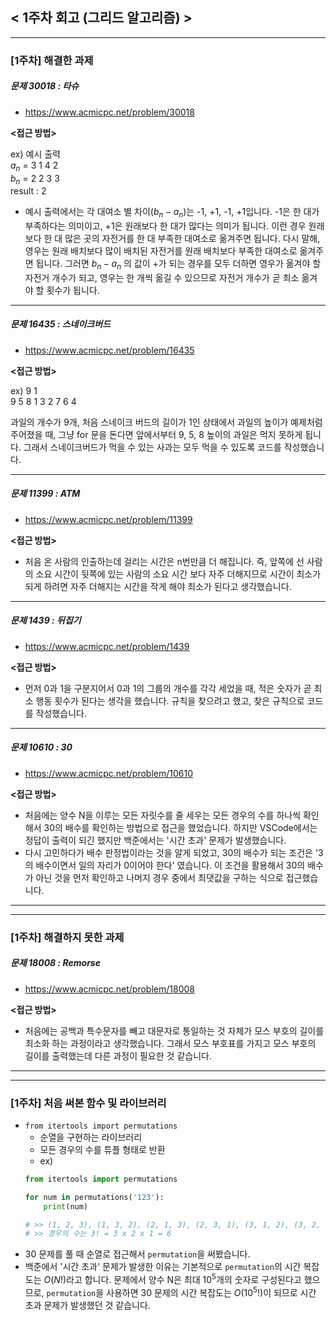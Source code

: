 ## < 1주차 회고 (그리드 알고리즘) >
---
### [1주차] 해결한 과제
##### 문제 30018 : 타슈
- https://www.acmicpc.net/problem/30018

**<접근 방법>**  

ex) 예시 출력  
$a_n$ = 3 1 4 2  
$b_n$ = 2 2 3 3  
result : 2  
  
- 예시 출력에서는 각 대여소 별 차이($b_n - a_n$)는 -1, +1, -1, +1입니다. -1은 한 대가 부족하다는 의미이고, +1은 원래보다 한 대가 많다는 의미가 됩니다. 이런 경우 원래보다 한 대 많은 곳의 자전거를 한 대 부족한 대여소로 옮겨주면 됩니다. 다시 말해, 영우는 원래 배치보다 많이 배치된 자전거를 원래 배치보다 부족한 대여소로 옮겨주면 됩니다. 그러면 $b_n - a_n$ 의 값이 +가 되는 경우를 모두 더하면 영우가 옮겨야 할 자전거 개수가 되고, 영우는 한 개씩 옮길 수 있으므로 자전거 개수가 곧 최소 옮겨야 할 횟수가 됩니다.  

---

##### 문제 16435 : 스네이크버드
- https://www.acmicpc.net/problem/16435

**<접근 방법>**  

ex) 9 1  
    9 5 8 1 3 2 7 6 4  
  
과일의 개수가 9개, 처음 스네이크 버드의 길이가 1인 상태에서 과일의 높이가 예제처럼 주어졌을 때, 그냥 for 문을 돈다면 앞에서부터 9, 5, 8 높이의 과일은 먹지 못하게 됩니다. 그래서 스네이크버드가 먹을 수 있는 사과는 모두 먹을 수 있도록 코드를 작성했습니다.

---

##### 문제 11399 : ATM
- https://www.acmicpc.net/problem/11399

**<접근 방법>**  

- 처음 온 사람의 인출하는데 걸리는 시간은 n번만큼 더 해집니다. 즉, 앞쪽에 선 사람의 소요 시간이 뒷쪽에 있는 사람의 소요 시간 보다 자주 더해지므로 시간이 최소가 되게 하려면 자주 더해지는 시간을 작게 해야 최소가 된다고 생각했습니다.  

---

##### 문제 1439 : 뒤집기
- https://www.acmicpc.net/problem/1439

**<접근 방법>**  
  
- 먼저 0과 1을 구분지어서 0과 1의 그룹의 개수를 각각 세었을 때, 적은 숫자가 곧 최소 행동 횟수가 된다는 생각을 했습니다. 규칙을 찾으려고 했고, 찾은 규칙으로 코드를 작성했습니다.  

---

##### 문제 10610 : 30
- https://www.acmicpc.net/problem/10610

**<접근 방법>**  
  
- 처음에는 양수 N을 이루는 모든 자릿수를 줄 세우는 모든 경우의 수를 하나씩 확인해서 30의 배수를 확인하는 방법으로 접근을 했었습니다. 하지만 VSCode에서는 정답이 출력이 되긴 했지만 백준에서는 '시간 초과' 문제가 발생했습니다.  
- 다시 고민하다가 배수 판정법이라는 것을 알게 되었고, 30의 배수가 되는 조건은 '3의 배수이면서 일의 자리가 0이어야 한다' 였습니다. 이 조건을 활용해서 30의 배수가 아닌 것을 먼저 확인하고 나머지 경우 중에서 최댓값을 구하는 식으로 접근했습니다.  

---
---
### [1주차] 해결하지 못한 과제

##### 문제 18008 : Remorse
- https://www.acmicpc.net/problem/18008

**<접근 방법>**  
  
- 처음에는 공백과 특수문자를 빼고 대문자로 통일하는 것 자체가 모스 부호의 길이를 최소화 하는 과정이라고 생각했습니다. 그래서 모스 부호표를 가지고 모스 부호의 길이를 출력했는데 다른 과정이 필요한 것 같습니다. 

---
---
### [1주차] 처음 써본 함수 및 라이브러리
- `from itertools import permutations`
    - 순열을 구현하는 라이브러리
    - 모든 경우의 수를 튜플 형태로 반환
    - ex)
    ```python
    from itertools import permutations

    for num in permutations('123'):
        print(num)
    
    # >> (1, 2, 3), (1, 3, 2), (2, 1, 3), (2, 3, 1), (3, 1, 2), (3, 2, 1)
    # >> 경우의 수는 3! = 3 x 2 x 1 = 6
    ```
- 30 문제를 풀 때 순열로 접근해서 `permutation`을 써봤습니다.
- 백준에서 '시간 초과' 문제가 발생한 이유는 기본적으로 `permutation`의 시간 복잡도는 $O(N!)$라고 합니다. 문제에서 양수 N은 최대 $10^5$개의 숫자로 구성된다고 했으므로, `permutation`을 사용하면 30 문제의 시간 복잡도는 $O(10^5 !)$이 되므로 시간 초과 문제가 발생했던 것 같습니다.
